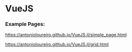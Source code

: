 # VueJS

### Example Pages:
https://antonioloureiro.github.io/VueJS.jl/simple_page.html

https://antonioloureiro.github.io/VueJS.jl/grid.html
